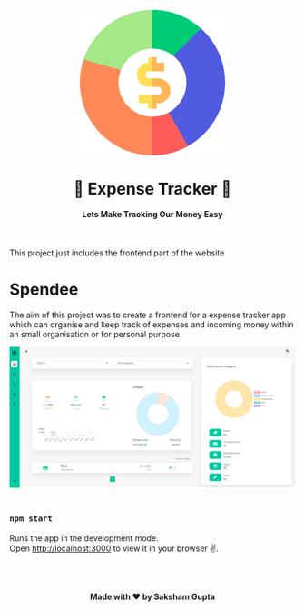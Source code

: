 <div align="center">
  <br>
  <img src="./public/assets/img/pie-chart.png" width="256" height="256">
  <h1>💸 Expense Tracker 💸</h1>
  <strong>Lets Make Tracking Our Money Easy</strong>
  <br></br>
  <br></br>
</div>
This project just includes the frontend part of the website

# Spendee

The aim of this project was to create a frontend for a expense tracker app which can organise and keep track of expenses and incoming money within an small organisation or for personal purpose.


<img src="./public/assets/img/Home.png">
<br></br>

### `npm start`

Runs the app in the development mode.\
Open [http://localhost:3000](http://localhost:3000) to view it in your browser ✌️.

<!-- The page will reload when you make changes.\
You may also see any lint errors in the console. -->

<br></br>
<p align='center'><b>Made with ❤ by Saksham Gupta</b></p>


<!-- Test -->
